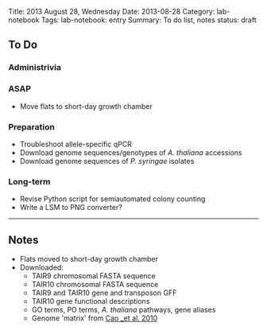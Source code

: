 Title: 2013 August 28, Wednesday
Date: 2013-08-28
Category: lab-notebook
Tags: lab-notebook: entry
Summary: To do list, notes
status: draft

## To Do ##

### Administrivia ###

### ASAP ###

- Move flats to short-day growth chamber

### Preparation ###

- Troubleshoot allele-specific qPCR
- Download genome sequences/genotypes of _A. thaliana_ accessions
- Download genome sequences of _P. syringae_ isolates

### Long-term ###

- Revise Python script for semiautomated colony counting
- Write a LSM to PNG converter?

***

## Notes ##

- Flats moved to short-day growth chamber
- Downloaded:
    - TAIR9 chromosomal FASTA sequence
    - TAIR10 chromosomal FASTA sequence
    - TAIR9 and TAIR10 gene and transposon GFF
    - TAIR10 gene functional descriptions
    - GO terms, PO terms, _A. thaliana_ pathways, gene aliases
    - Genome 'matrix' from [Cao _et al. 2010](http://dx.doi.org/10.1038/ng.911)

